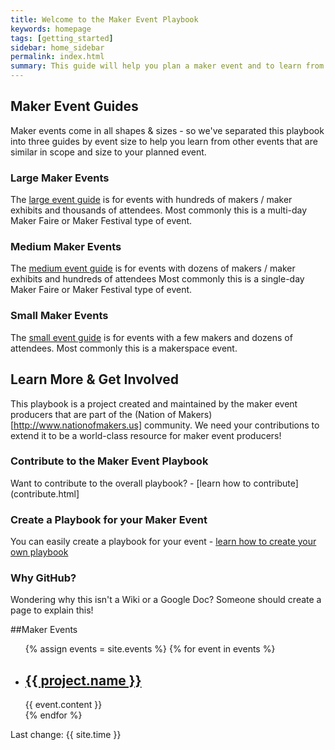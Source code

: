 ```yaml
---
title: Welcome to the Maker Event Playbook
keywords: homepage
tags: [getting_started]
sidebar: home_sidebar
permalink: index.html
summary: This guide will help you plan a maker event and to learn from the experience of other maker event producers.
---
```


## Maker Event Guides
Maker events come in all shapes & sizes - so we've separated this playbook into three guides by event size to help you learn from other events that are similar in scope and size to your planned event.

### Large Maker Events
The [large event guide](event_type_large.html) is for events with hundreds of makers / maker exhibits and thousands of attendees. Most commonly this is a multi-day Maker Faire or Maker Festival type of event.

###  Medium Maker Events
The [medium event guide](event_type_medium.html) is for events with dozens of makers / maker exhibits and hundreds of attendees
Most commonly this is a single-day Maker Faire or Maker Festival type of event.

### Small Maker Events
The [small event guide](event_type_small.html) is for events with a few makers and dozens of attendees. Most commonly this is a makerspace event. 




## Learn More & Get Involved
This playbook is a project created and maintained by the maker event producers that are part of the (Nation of Makers)[http://www.nationofmakers.us] community. We need your contributions to extend it to be a world-class resource for maker event producers!

### Contribute to the Maker Event Playbook
Want to contribute to the overall playbook? - [learn how to contribute](contribute.html]

### Create a Playbook for your Maker Event
You can easily create a playbook for your event - [learn how to create your own playbook](document_your_event.html)

### Why GitHub?
Wondering why this isn't a Wiki or a Google Doc? Someone should create a page to explain this!


##Maker Events

<div class="maker-events">
    <ul class="listing">
        {% assign events = site.events %}
        {% for event in events %}
        <li>
            <h2><a href="{{ event.url }}">{{ project.name }}</a></h2>
            {{ event.content }}
        </li>
        {% endfor %}
    </ul>
</div>

Last change: {{ site.time }}


